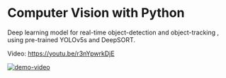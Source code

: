 # Computer Vision with Python
 Deep learning model for real-time object-detection and object-tracking , using pre-trained YOLOv5s and DeepSORT.

Video: https://youtu.be/r3nYpwrkDjE

 [![demo-video](https://img.youtube.com/vi/r3nYpwrkDjE/0.jpg)](https://www.youtube.com/watch?v=r3nYpwrkDjE)
